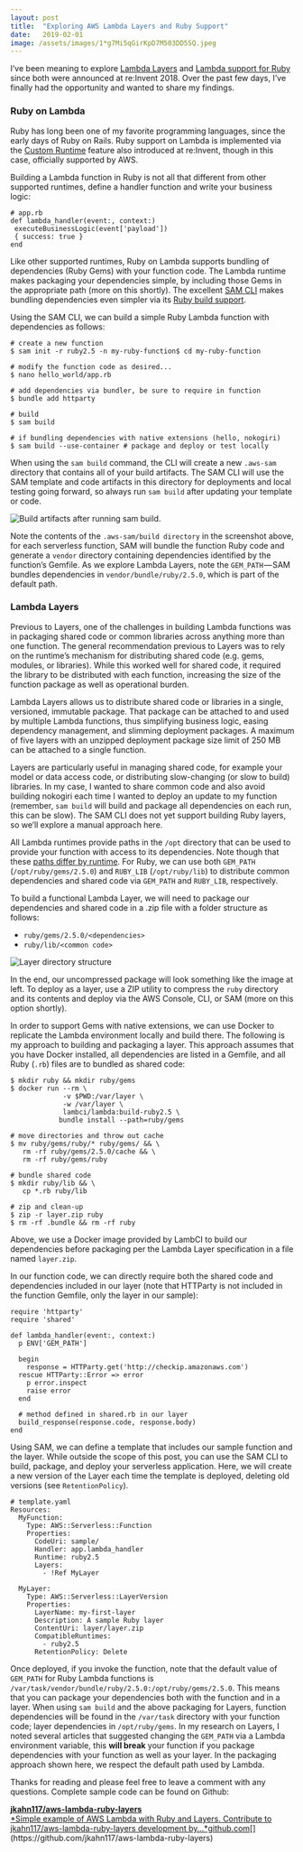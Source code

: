 ```yaml
---
layout:	post
title:	"Exploring AWS Lambda Layers and Ruby Support"
date:	2019-02-01
image: /assets/images/1*g7Mi5qGirKpD7M503DD55Q.jpeg
---
```

  
I’ve been meaning to explore [Lambda Layers](https://docs.aws.amazon.com/lambda/latest/dg/configuration-layers.html) and [Lambda support for Ruby](https://docs.aws.amazon.com/lambda/latest/dg/ruby-handler.html) since both were announced at re:Invent 2018. Over the past few days, I’ve finally had the opportunity and wanted to share my findings.

### Ruby on Lambda

Ruby has long been one of my favorite programming languages, since the early days of Ruby on Rails. Ruby support on Lambda is implemented via the [Custom Runtime](https://docs.aws.amazon.com/lambda/latest/dg/runtimes-custom.html) feature also introduced at re:Invent, though in this case, officially supported by AWS.

Building a Lambda function in Ruby is not all that different from other supported runtimes, define a handler function and write your business logic:

```
# app.rb  
def lambda_handler(event:, context:)  
 executeBusinessLogic(event['payload'])  
 { success: true }  
end
```

Like other supported runtimes, Ruby on Lambda supports bundling of dependencies (Ruby Gems) with your function code. The Lambda runtime makes packaging your dependencies simple, by including those Gems in the appropriate path (more on this shortly). The excellent [SAM CLI](https://github.com/awslabs/aws-sam-cli) makes bundling dependencies even simpler via its [Ruby build support](https://aws.amazon.com/blogs/developer/announcing-ruby-build-support-for-aws-sam-cli/).

Using the SAM CLI, we can build a simple Ruby Lambda function with dependencies as follows:

```
# create a new function  
$ sam init -r ruby2.5 -n my-ruby-function$ cd my-ruby-function

# modify the function code as desired...  
$ nano hello_world/app.rb

# add dependencies via bundler, be sure to require in function  
$ bundle add httparty

# build  
$ sam build

# if bundling dependencies with native extensions (hello, nokogiri)  
$ sam build --use-container # package and deploy or test locally
```

When using the `sam build` command, the CLI will create a new `.aws-sam` directory that contains all of your build artifacts. The SAM CLI will use the SAM template and code artifacts in this directory for deployments and local testing going forward, so always run `sam build` after updating your template or code.

![Build artifacts after running sam build.](/assets/images/1*TYrGgm7lB3SStoCacdbOhg.png)

Note the contents of the `.aws-sam/build directory` in the screenshot above, for each serverless function, SAM will bundle the function Ruby code and generate a `vendor` directory containing dependencies identified by the function’s Gemfile. As we explore Lambda Layers, note the `GEM_PATH` — SAM bundles dependencies in `vendor/bundle/ruby/2.5.0`, which is part of the default path.

### Lambda Layers

Previous to Layers, one of the challenges in building Lambda functions was in packaging shared code or common libraries across anything more than one function. The general recommendation previous to Layers was to rely on the runtime’s mechanism for distributing shared code (e.g. gems, modules, or libraries). While this worked well for shared code, it required the library to be distributed with each function, increasing the size of the function package as well as operational burden.

Lambda Layers allows us to distribute shared code or libraries in a single, versioned, immutable package. That package can be attached to and used by multiple Lambda functions, thus simplifying business logic, easing dependency management, and slimming deployment packages. A maximum of five layers with an unzipped deployment package size limit of 250 MB can be attached to a single function.

Layers are particularly useful in managing shared code, for example your model or data access code, or distributing slow-changing (or slow to build) libraries. In my case, I wanted to share common code and also avoid building nokogiri each time I wanted to deploy an update to my function (remember, `sam build` will build and package all dependencies on each run, this can be slow). The SAM CLI does not yet support building Ruby layers, so we’ll explore a manual approach here.

All Lambda runtimes provide paths in the `/opt` directory that can be used to provide your function with access to its dependencies. Note though that these [paths differ by runtime](https://docs.aws.amazon.com/lambda/latest/dg/configuration-layers.html#configuration-layers-path). For Ruby, we can use both `GEM_PATH` (`/opt/ruby/gems/2.5.0`) and `RUBY_LIB` (`/opt/ruby/lib`) to distribute common dependencies and shared code via `GEM_PATH` and `RUBY_LIB`, respectively.

To build a functional Lambda Layer, we will need to package our dependencies and shared code in a .zip file with a folder structure as follows:

* `ruby/gems/2.5.0/<dependencies>`
* `ruby/lib/<common code>`

![Layer directory structure](/assets/images/1*BmV8t93BQ2R880EtGjKKlQ.png)

In the end, our uncompressed package will look something like the image at left. To deploy as a layer, use a ZIP utility to compress the `ruby` directory and its contents and deploy via the AWS Console, CLI, or SAM (more on this option shortly).

In order to support Gems with native extensions, we can use Docker to replicate the Lambda environment locally and build there. The following is my approach to building and packaging a layer. This approach assumes that you have Docker installed, all dependencies are listed in a Gemfile, and all Ruby (`.rb`) files are to bundled as shared code:

```
$ mkdir ruby && mkdir ruby/gems  
$ docker run --rm \  
             -v $PWD:/var/layer \  
             -w /var/layer \  
             lambci/lambda:build-ruby2.5 \  
            bundle install --path=ruby/gems
            
# move directories and throw out cache  
$ mv ruby/gems/ruby/* ruby/gems/ && \  
   rm -rf ruby/gems/2.5.0/cache && \  
   rm -rf ruby/gems/ruby
   
# bundle shared code  
$ mkdir ruby/lib && \  
   cp *.rb ruby/lib
   
# zip and clean-up  
$ zip -r layer.zip ruby  
$ rm -rf .bundle && rm -rf ruby
```

Above, we use a Docker image provided by LambCI to build our dependencies before packaging per the Lambda Layer specification in a file named `layer.zip`.

In our function code, we can directly require both the shared code and dependencies included in our layer (note that HTTParty is not included in the function Gemfile, only the layer in our sample):

```
require 'httparty'  
require 'shared'

def lambda_handler(event:, context:)  
  p ENV['GEM_PATH']
 
  begin  
    response = HTTParty.get('http://checkip.amazonaws.com')  
  rescue HTTParty::Error => error  
    p error.inspect  
    raise error  
  end
  
  # method defined in shared.rb in our layer  
  build_response(response.code, response.body)  
end
```

Using SAM, we can define a template that includes our sample function and the layer. While outside the scope of this post, you can use the SAM CLI to build, package, and deploy your serverless application. Here, we will create a new version of the Layer each time the template is deployed, deleting old versions (see `RetentionPolicy`).

```
# template.yaml  
Resources:  
  MyFunction:
    Type: AWS::Serverless::Function  
    Properties:  
      CodeUri: sample/  
      Handler: app.lambda_handler  
      Runtime: ruby2.5  
      Layers:  
        - !Ref MyLayer

  MyLayer:  
    Type: AWS::Serverless::LayerVersion  
    Properties:  
      LayerName: my-first-layer  
      Description: A sample Ruby layer  
      ContentUri: layer/layer.zip  
      CompatibleRuntimes:  
        - ruby2.5  
      RetentionPolicy: Delete
 ```
 
 Once deployed, if you invoke the function, note that the default value of `GEM_PATH` for Ruby Lambda functions is `/var/task/vendor/bundle/ruby/2.5.0:/opt/ruby/gems/2.5.0`. This means that you can package your dependencies both with the function and in a layer. When using `sam build` and the above packaging for Layers, function dependencies will be found in the `/var/task` directory with your function code; layer dependencies in `/opt/ruby/gems`. In my research on Layers, I noted several articles that suggested changing the `GEM_PATH` via a Lambda environment variable, this **will break** your function if you package dependencies with your function as well as your layer. In the packaging approach shown here, we respect the default path used by Lambda.

Thanks for reading and please feel free to leave a comment with any questions. Complete sample code can be found on Github:

[**jkahn117/aws-lambda-ruby-layers**  
*Simple example of AWS Lambda with Ruby and Layers. Contribute to jkahn117/aws-lambda-ruby-layers development by…*github.com](https://github.com/jkahn117/aws-lambda-ruby-layers "https://github.com/jkahn117/aws-lambda-ruby-layers")[](https://github.com/jkahn117/aws-lambda-ruby-layers)  